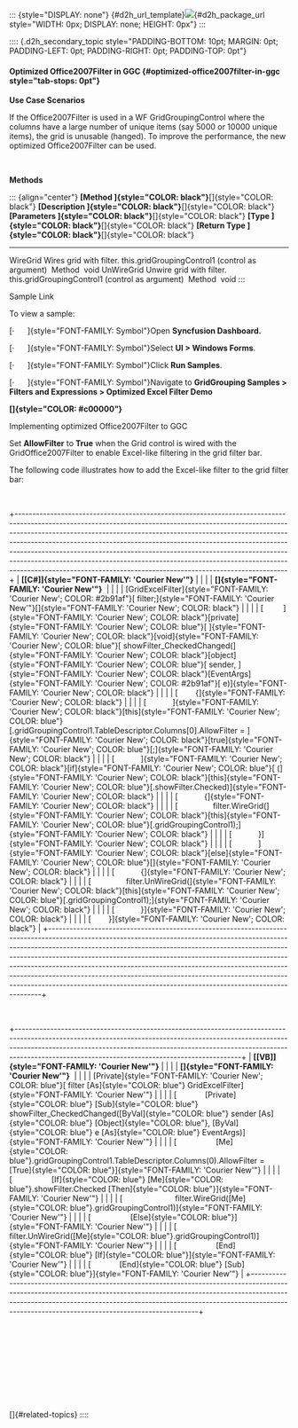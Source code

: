 ::: {style="DISPLAY: none"}
[](ms-xhelp:///?Id=d2h_url_template){#d2h_url_template}![](!package_url!){#d2h_package_url style="WIDTH: 0px; DISPLAY: none; HEIGHT: 0px"}
:::

:::: {.d2h_secondary_topic style="PADDING-BOTTOM: 10pt; MARGIN: 0pt; PADDING-LEFT: 0pt; PADDING-RIGHT: 0pt; PADDING-TOP: 0pt"}
#### Optimized Office2007Filter in GGC {#optimized-office2007filter-in-ggc style="tab-stops: 0pt"}

**Use Case Scenarios**

If the Office2007Filter is used in a WF GridGroupingControl where the columns have a large number of unique items (say 5000 or 10000 unique items), the grid is unusable (hanged). To improve the performance, the new optimized Office2007Filter can be used.

 

**Methods**

::: {align="center"}
  **[Method ]{style="COLOR: black"}**[]{style="COLOR: black"}   **[Description ]{style="COLOR: black"}**[]{style="COLOR: black"}   **[Parameters ]{style="COLOR: black"}**[]{style="COLOR: black"}   **[Type ]{style="COLOR: black"}**[]{style="COLOR: black"}   **[Return Type ]{style="COLOR: black"}**[]{style="COLOR: black"}
  ------------------------------------------------------------- ------------------------------------------------------------------ ----------------------------------------------------------------- ----------------------------------------------------------- ------------------------------------------------------------------
  WireGrid                                                      Wires grid with filter.                                            this.gridGroupingControl1 (control as argument)                    Method                                                      void
  UnWireGrid                                                    Unwire grid with filter.                                           this.gridGroupingControl1 (control as argument)                    Method                                                      void
:::

Sample Link

To view a sample:

[·      ]{style="FONT-FAMILY: Symbol"}Open **Syncfusion Dashboard.**

[·      ]{style="FONT-FAMILY: Symbol"}Select **UI \> Windows Forms**.

[·      ]{style="FONT-FAMILY: Symbol"}Click **Run Samples**. 

[·      ]{style="FONT-FAMILY: Symbol"}Navigate to **GridGrouping Samples \> Filters and Expressions \> Optimized Excel Filter Demo**

**[]{style="COLOR: #c00000"}** 

Implementing optimized Office2007Filter to GGC

Set **AllowFilter** to **True** when the Grid control is wired with the GridOffice2007Filter to enable Excel-like filtering in the grid filter bar.

The following code illustrates how to add the Excel-like filter to the grid filter bar:

 

+----------------------------------------------------------------------------------------------------------------------------------------------------------------------------------------------------------------------------------------------------------------------------------------------------------------------------------------------------------------------------------------------------------------------------------------------------------------------------------------------------------------------------------------------------------------+
| **[\[C#\]]{style="FONT-FAMILY: 'Courier New'"}**                                                                                                                                                                                                                                                                                                                                                                                                                                                                                                               |
|                                                                                                                                                                                                                                                                                                                                                                                                                                                                                                                                                                |
| **[]{style="FONT-FAMILY: 'Courier New'"}**                                                                                                                                                                                                                                                                                                                                                                                                                                                                                                                     |
|                                                                                                                                                                                                                                                                                                                                                                                                                                                                                                                                                                |
| [GridExcelFilter]{style="FONT-FAMILY: 'Courier New'; COLOR: #2b91af"}[ filter;]{style="FONT-FAMILY: 'Courier New'"}[]{style="FONT-FAMILY: 'Courier New'; COLOR: black"}                                                                                                                                                                                                                                                                                                                                                                                        |
|                                                                                                                                                                                                                                                                                                                                                                                                                                                                                                                                                                |
| [         ]{style="FONT-FAMILY: 'Courier New'; COLOR: black"}[private]{style="FONT-FAMILY: 'Courier New'; COLOR: blue"}[ ]{style="FONT-FAMILY: 'Courier New'; COLOR: black"}[void]{style="FONT-FAMILY: 'Courier New'; COLOR: blue"}[ showFilter_CheckedChanged(]{style="FONT-FAMILY: 'Courier New'; COLOR: black"}[object]{style="FONT-FAMILY: 'Courier New'; COLOR: blue"}[ sender, ]{style="FONT-FAMILY: 'Courier New'; COLOR: black"}[EventArgs]{style="FONT-FAMILY: 'Courier New'; COLOR: #2b91af"}[ e)]{style="FONT-FAMILY: 'Courier New'; COLOR: black"} |
|                                                                                                                                                                                                                                                                                                                                                                                                                                                                                                                                                                |
| [        {]{style="FONT-FAMILY: 'Courier New'; COLOR: black"}                                                                                                                                                                                                                                                                                                                                                                                                                                                                                                  |
|                                                                                                                                                                                                                                                                                                                                                                                                                                                                                                                                                                |
| [            ]{style="FONT-FAMILY: 'Courier New'; COLOR: black"}[this]{style="FONT-FAMILY: 'Courier New'; COLOR: blue"}[.gridGroupingControl1.TableDescriptor.Columns\[0\].AllowFilter = ]{style="FONT-FAMILY: 'Courier New'; COLOR: black"}[true]{style="FONT-FAMILY: 'Courier New'; COLOR: blue"}[;]{style="FONT-FAMILY: 'Courier New'; COLOR: black"}                                                                                                                                                                                                       |
|                                                                                                                                                                                                                                                                                                                                                                                                                                                                                                                                                                |
| [            ]{style="FONT-FAMILY: 'Courier New'; COLOR: black"}[if]{style="FONT-FAMILY: 'Courier New'; COLOR: blue"}[ (]{style="FONT-FAMILY: 'Courier New'; COLOR: black"}[this]{style="FONT-FAMILY: 'Courier New'; COLOR: blue"}[.showFilter.Checked)]{style="FONT-FAMILY: 'Courier New'; COLOR: black"}                                                                                                                                                                                                                                                     |
|                                                                                                                                                                                                                                                                                                                                                                                                                                                                                                                                                                |
| [            {]{style="FONT-FAMILY: 'Courier New'; COLOR: black"}                                                                                                                                                                                                                                                                                                                                                                                                                                                                                              |
|                                                                                                                                                                                                                                                                                                                                                                                                                                                                                                                                                                |
| [                filter.WireGrid(]{style="FONT-FAMILY: 'Courier New'; COLOR: black"}[this]{style="FONT-FAMILY: 'Courier New'; COLOR: blue"}[.gridGroupingControl1);]{style="FONT-FAMILY: 'Courier New'; COLOR: black"}                                                                                                                                                                                                                                                                                                                                         |
|                                                                                                                                                                                                                                                                                                                                                                                                                                                                                                                                                                |
| [            }]{style="FONT-FAMILY: 'Courier New'; COLOR: black"}                                                                                                                                                                                                                                                                                                                                                                                                                                                                                              |
|                                                                                                                                                                                                                                                                                                                                                                                                                                                                                                                                                                |
| [            ]{style="FONT-FAMILY: 'Courier New'; COLOR: black"}[else]{style="FONT-FAMILY: 'Courier New'; COLOR: blue"}[]{style="FONT-FAMILY: 'Courier New'; COLOR: black"}                                                                                                                                                                                                                                                                                                                                                                                    |
|                                                                                                                                                                                                                                                                                                                                                                                                                                                                                                                                                                |
| [            {]{style="FONT-FAMILY: 'Courier New'; COLOR: black"}                                                                                                                                                                                                                                                                                                                                                                                                                                                                                              |
|                                                                                                                                                                                                                                                                                                                                                                                                                                                                                                                                                                |
| [                filter.UnWireGrid(]{style="FONT-FAMILY: 'Courier New'; COLOR: black"}[this]{style="FONT-FAMILY: 'Courier New'; COLOR: blue"}[.gridGroupingControl1);]{style="FONT-FAMILY: 'Courier New'; COLOR: black"}                                                                                                                                                                                                                                                                                                                                       |
|                                                                                                                                                                                                                                                                                                                                                                                                                                                                                                                                                                |
| [            }]{style="FONT-FAMILY: 'Courier New'; COLOR: black"}                                                                                                                                                                                                                                                                                                                                                                                                                                                                                              |
|                                                                                                                                                                                                                                                                                                                                                                                                                                                                                                                                                                |
| [        }]{style="FONT-FAMILY: 'Courier New'; COLOR: black"}                                                                                                                                                                                                                                                                                                                                                                                                                                                                                                  |
+----------------------------------------------------------------------------------------------------------------------------------------------------------------------------------------------------------------------------------------------------------------------------------------------------------------------------------------------------------------------------------------------------------------------------------------------------------------------------------------------------------------------------------------------------------------+

 

+---------------------------------------------------------------------------------------------------------------------------------------------------------------------------------------------------------------------------------------------------------------------------------------------------------+
| **[\[VB\]]{style="FONT-FAMILY: 'Courier New'"}**                                                                                                                                                                                                                                                        |
|                                                                                                                                                                                                                                                                                                         |
| **[]{style="FONT-FAMILY: 'Courier New'"}**                                                                                                                                                                                                                                                              |
|                                                                                                                                                                                                                                                                                                         |
| [Private]{style="FONT-FAMILY: 'Courier New'; COLOR: blue"}[ filter [As]{style="COLOR: blue"} GridExcelFilter]{style="FONT-FAMILY: 'Courier New'"}                                                                                                                                                       |
|                                                                                                                                                                                                                                                                                                         |
| [             [Private]{style="COLOR: blue"} [Sub]{style="COLOR: blue"} showFilter_CheckedChanged([ByVal]{style="COLOR: blue"} sender [As]{style="COLOR: blue"} [Object]{style="COLOR: blue"}, [ByVal]{style="COLOR: blue"} e [As]{style="COLOR: blue"} EventArgs)]{style="FONT-FAMILY: 'Courier New'"} |
|                                                                                                                                                                                                                                                                                                         |
| [                  [Me]{style="COLOR: blue"}.gridGroupingControl1.TableDescriptor.Columns(0).AllowFilter = [True]{style="COLOR: blue"}]{style="FONT-FAMILY: 'Courier New'"}                                                                                                                             |
|                                                                                                                                                                                                                                                                                                         |
| [                  [If]{style="COLOR: blue"} [Me]{style="COLOR: blue"}.showFilter.Checked [Then]{style="COLOR: blue"}]{style="FONT-FAMILY: 'Courier New'"}                                                                                                                                              |
|                                                                                                                                                                                                                                                                                                         |
| [                        filter.WireGrid([Me]{style="COLOR: blue"}.gridGroupingControl1)]{style="FONT-FAMILY: 'Courier New'"}                                                                                                                                                                           |
|                                                                                                                                                                                                                                                                                                         |
| [                  [Else]{style="COLOR: blue"}]{style="FONT-FAMILY: 'Courier New'"}                                                                                                                                                                                                                     |
|                                                                                                                                                                                                                                                                                                         |
| [                        filter.UnWireGrid([Me]{style="COLOR: blue"}.gridGroupingControl1)]{style="FONT-FAMILY: 'Courier New'"}                                                                                                                                                                         |
|                                                                                                                                                                                                                                                                                                         |
| [                  [End]{style="COLOR: blue"} [If]{style="COLOR: blue"}]{style="FONT-FAMILY: 'Courier New'"}                                                                                                                                                                                            |
|                                                                                                                                                                                                                                                                                                         |
| [             [End]{style="COLOR: blue"} [Sub]{style="COLOR: blue"}]{style="FONT-FAMILY: 'Courier New'"}                                                                                                                                                                                                |
+---------------------------------------------------------------------------------------------------------------------------------------------------------------------------------------------------------------------------------------------------------------------------------------------------------+

 

 

 

 

 

[]{#related-topics}
::::
